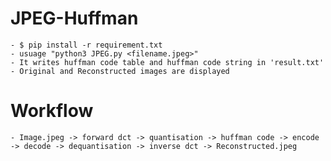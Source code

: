 # JPEG-Huffman
    - $ pip install -r requirement.txt
    - usuage "python3 JPEG.py <filename.jpeg>"
    - It writes huffman code table and huffman code string in 'result.txt'
    - Original and Reconstructed images are displayed
    
# Workflow
    - Image.jpeg -> forward dct -> quantisation -> huffman code -> encode -> decode -> dequantisation -> inverse dct -> Reconstructed.jpeg